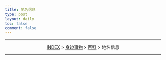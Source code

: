 ```yaml
---
title: 地名信息
type: post
layout: daily
toc: false
comment: false
---
```

---
<span><center>[INDEX](/gknows/wikimap) > [身边事物](/gknows/身边事物) > [百科](/gknows/百科) > 地名信息</center></span>

---
